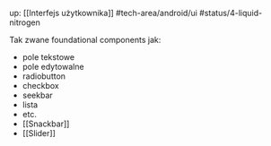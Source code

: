 up: [[Interfejs użytkownika]]
#tech-area/android/ui
#status/4-liquid-nitrogen

Tak zwane foundational components jak:
- pole tekstowe
- pole edytowalne
- radiobutton
- checkbox
- seekbar
- lista
- etc.
- [[Snackbar]]
- [[Slider]]